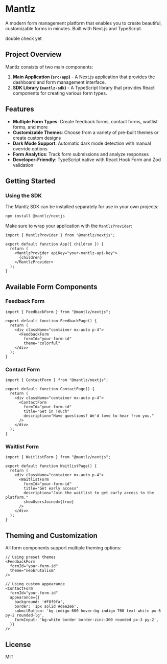 # Mantlz

A modern form management platform that enables you to create beautiful, customizable forms in minutes. Built with Next.js and TypeScript.

double check yet

## Project Overview

Mantlz consists of two main components:

1. **Main Application (`src/app`)** - A Next.js application that provides the dashboard and form management interface.
2. **SDK Library (`mantlz-sdk`)** - A TypeScript library that provides React components for creating various form types.

## Features

- **Multiple Form Types**: Create feedback forms, contact forms, waitlist forms, and more
- **Customizable Themes**: Choose from a variety of pre-built themes or create custom designs
- **Dark Mode Support**: Automatic dark mode detection with manual override options
- **Form Analytics**: Track form submissions and analyze responses
- **Developer-Friendly**: TypeScript native with React Hook Form and Zod validation

## Getting Started


### Using the SDK

The Mantlz SDK can be installed separately for use in your own projects:

```bash
npm install @mantlz/nextjs
```

Make sure to wrap your application with the `MantlzProvider`:

```tsx
import { MantlzProvider } from "@mantlz/nextjs";

export default function App({ children }) {
  return (
    <MantlzProvider apiKey="your-mantlz-api-key">
      {children}
    </MantlzProvider>
  );
}
```

## Available Form Components

### Feedback Form

```tsx
import { FeedbackForm } from "@mantlz/nextjs";

export default function FeedbackPage() {
  return (
    <div className="container mx-auto p-4">
      <FeedbackForm 
        formId="your-form-id"
        theme="colorful"
    </div>
  );
}
```

### Contact Form

```tsx
import { ContactForm } from "@mantlz/nextjs";

export default function ContactPage() {
  return (
    <div className="container mx-auto p-4">
      <ContactForm 
        formId="your-form-id"
        title="Get in Touch"
        description="Have questions? We'd love to hear from you."
      />
    </div>
  );
}
```

### Waitlist Form

```tsx
import { WaitlistForm } from "@mantlz/nextjs";

export default function WaitlistPage() {
  return (
    <div className="container mx-auto p-4">
      <WaitlistForm
        formId="your-form-id"
        title="Get early access"
        description="Join the waitlist to get early access to the platform."
        showUsersJoined={true}
      />
    </div>
  );
}
```

## Theming and Customization

All form components support multiple theming options:

```tsx
// Using preset themes
<FeedbackForm
  formId="your-form-id"
  theme="neobrutalism"
/>

// Using custom appearance
<ContactForm
  formId="your-form-id"
  appearance={{
    background: '#f8f9fa',
    border: '1px solid #dee2e6',
    submitButton: 'bg-indigo-600 hover:bg-indigo-700 text-white px-6 py-2 rounded-lg',
    formInput: 'bg-white border border-zinc-300 rounded px-3 py-2',
  }}
/>
```

## License

MIT
